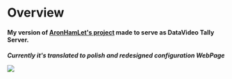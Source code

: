 <h1>Overview</h1>
<h4>My version of <a href="https://github.com/AronHetLam/ATEM_tally_light_with_ESP8266">AronHamLet's project</a> made to serve as DataVideo Tally Server.</h4>
<h5>Currently it's translated to polish and redesigned configuration WebPage
  <br>
  <p><img src="https://github.com/Dodo765/datavideo/blob/main/web.png">
</p>
</h5>
